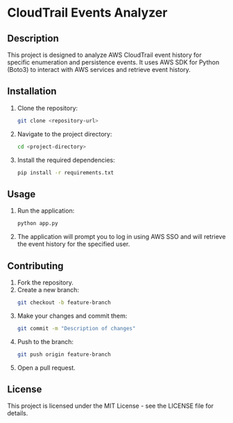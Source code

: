 # CloudTrail Events Analyzer

## Description
This project is designed to analyze AWS CloudTrail event history for specific enumeration and persistence events. It uses AWS SDK for Python (Boto3) to interact with AWS services and retrieve event history.


## Installation
1. Clone the repository:
    ```sh
    git clone <repository-url>
    ```
2. Navigate to the project directory:
    ```sh
    cd <project-directory>
    ```
3. Install the required dependencies:
    ```sh
    pip install -r requirements.txt
    ```

## Usage
1. Run the application:
    ```sh
    python app.py
    ```
2. The application will prompt you to log in using AWS SSO and will retrieve the event history for the specified user.


## Contributing
1. Fork the repository.
2. Create a new branch:
    ```sh
    git checkout -b feature-branch
    ```
3. Make your changes and commit them:
    ```sh
    git commit -m "Description of changes"
    ```
4. Push to the branch:
    ```sh
    git push origin feature-branch
    ```
5. Open a pull request.

## License
This project is licensed under the MIT License - see the LICENSE file for details.
